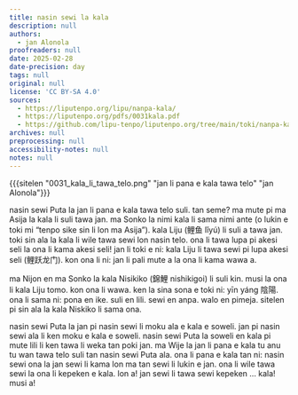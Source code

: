 ```yaml
---
title: nasin sewi la kala
description: null
authors:
  - jan Alonola
proofreaders: null
date: 2025-02-28
date-precision: day
tags: null
original: null
license: 'CC BY-SA 4.0'
sources:
  - https://liputenpo.org/lipu/nanpa-kala/
  - https://liputenpo.org/pdfs/0031kala.pdf
  - https://github.com/lipu-tenpo/liputenpo.org/tree/main/toki/nanpa-kala
archives: null
preprocessing: null
accessibility-notes: null
notes: null
---
```


{{{sitelen "0031_kala_li_tawa_telo.png" "jan li pana e kala tawa telo" "jan Alonola"}}}

nasin sewi Puta la jan li pana e kala tawa telo suli. tan seme? ma mute pi ma Asija la kala li suli tawa jan. ma Sonko la nimi kala li sama nimi ante (o lukin e toki mi “tenpo sike sin li lon ma Asija”). kala Liju (鲤鱼 lǐyú) li suli a tawa jan. toki sin ala la kala li wile tawa sewi lon nasin telo. ona li tawa lupa pi akesi seli la ona li kama akesi seli! jan li toki e ni: kala Liju li tawa sewi pi lupa akesi seli (鲤跃龙门). kon ona li ni: jan li pali mute a la ona li kama wawa a. 

ma Nijon en ma Sonko la kala Nisikiko (錦鯉 nishikigoi) li suli kin. musi la ona li kala Liju tomo. kon ona li wawa. ken la sina sona e toki ni: yīn yáng 陰陽. ona li sama ni: pona en ike. suli en lili. sewi en anpa. walo en pimeja. sitelen pi sin ala la kala Niskiko li sama ona.

nasin sewi Puta la jan pi nasin sewi li moku ala e kala e soweli. jan pi nasin sewi ala li ken moku e kala e soweli. nasin sewi Puta la soweli en kala pi mute lili li ken tawa li weka tan poki jan. ma Wije la jan li pana e kala tu anu tu wan tawa telo suli tan nasin sewi Puta ala. ona li pana e kala tan ni: nasin sewi ona la jan sewi li kama lon ma tan sewi li lukin e jan. ona li wile tawa sewi la ona li kepeken e kala. lon a! jan sewi li tawa sewi kepeken … kala! musi a!
